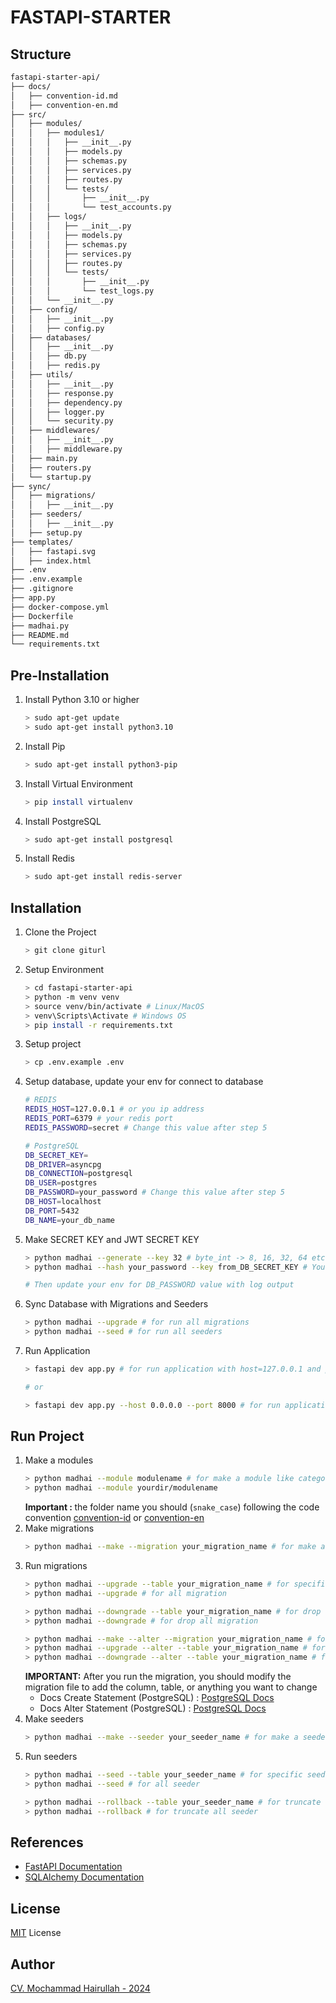 # FASTAPI-STARTER

## Structure
```bash
fastapi-starter-api/
├── docs/
│   ├── convention-id.md
│   ├── convention-en.md
├── src/
│   ├── modules/
│   │   ├── modules1/
│   │   │   ├── __init__.py
│   │   │   ├── models.py
│   │   │   ├── schemas.py
│   │   │   ├── services.py
│   │   │   ├── routes.py
│   │   │   └── tests/
│   │   │       ├── __init__.py
│   │   │       └── test_accounts.py
│   │   ├── logs/
│   │   │   ├── __init__.py
│   │   │   ├── models.py
│   │   │   ├── schemas.py
│   │   │   ├── services.py
│   │   │   ├── routes.py
│   │   │   └── tests/
│   │   │       ├── __init__.py
│   │   │       └── test_logs.py
│   │   └── __init__.py
│   ├── config/
│   │   ├── __init__.py
│   │   ├── config.py
│   ├── databases/
│   │   ├── __init__.py
│   │   ├── db.py
│   │   ├── redis.py
│   ├── utils/
│   │   ├── __init__.py
│   │   ├── response.py
│   │   ├── dependency.py
│   │   ├── logger.py
│   │   └── security.py
│   ├── middlewares/
│   │   ├── __init__.py
│   │   ├── middleware.py
│   ├── main.py
│   ├── routers.py
│   └── startup.py
├── sync/
│   ├── migrations/
│   │   ├── __init__.py
│   ├── seeders/
│   │   ├── __init__.py
│   ├── setup.py
├── templates/
│   ├── fastapi.svg
│   ├── index.html
├── .env
├── .env.example
├── .gitignore
├── app.py
├── docker-compose.yml
├── Dockerfile
├── madhai.py
├── README.md
└── requirements.txt
```

## Pre-Installation
1. Install Python 3.10 or higher
    ```bash
    > sudo apt-get update
    > sudo apt-get install python3.10
    ```
2. Install Pip
    ```bash
    > sudo apt-get install python3-pip
    ```
3. Install Virtual Environment
    ```bash
    > pip install virtualenv
    ```
4. Install PostgreSQL
    ```bash
    > sudo apt-get install postgresql
    ```
5. Install Redis
    ```bash
    > sudo apt-get install redis-server
    ```


## Installation
1. Clone the Project
    ```bash 
    > git clone giturl
    ```
2. Setup Environment
    ```bash 
    > cd fastapi-starter-api
    > python -m venv venv
    > source venv/bin/activate # Linux/MacOS
    > venv\Scripts\Activate # Windows OS
    > pip install -r requirements.txt
    ```
3. Setup project
    ```bash 
    > cp .env.example .env
    ```
4. Setup database, update your env for connect to database
    ```bash 
    # REDIS
    REDIS_HOST=127.0.0.1 # or you ip address
    REDIS_PORT=6379 # your redis port
    REDIS_PASSWORD=secret # Change this value after step 5

    # PostgreSQL
    DB_SECRET_KEY=
    DB_DRIVER=asyncpg
    DB_CONNECTION=postgresql
    DB_USER=postgres
    DB_PASSWORD=your_password # Change this value after step 5
    DB_HOST=localhost
    DB_PORT=5432
    DB_NAME=your_db_name
    ```
5. Make SECRET KEY and JWT SECRET KEY
    ```bash
    > python madhai --generate --key 32 # byte_int -> 8, 16, 32, 64 etc (default 32) for generate secret key
    > python madhai --hash your_password --key from_DB_SECRET_KEY # You can get the key from the log output then copy and paste it to the DB_PASSWORD or DB_REDIS_PASSWORD value in the .env file

    # Then update your env for DB_PASSWORD value with log output 
    ```
6. Sync Database with Migrations and Seeders
    ```bash
    > python madhai --upgrade # for run all migrations
    > python madhai --seed # for run all seeders
    ```
7. Run Application
    ```bash
    > fastapi dev app.py # for run application with host=127.0.0.1 and port=8000
    
    # or

    > fastapi dev app.py --host 0.0.0.0 --port 8000 # for run application with host=your_ip_address and port=8000
    ```

## Run Project
1. Make a modules
    ```bash
    > python madhai --module modulename # for make a module like categories, roles, users etc. Then go to the module on src/module/modulename
    > python madhai --module yourdir/modulename
    ```
    <b>Important : </b> the folder name you should (`snake_case`) following the code convention [convention-id](/docs/convention-id.md) or [convention-en](/docs/convention-en.md) 
2. Make migrations
    ```bash
    > python madhai --make --migration your_migration_name # for make a migration file, (`snake_case`) for example `create_table_users` then file automatically created on `src/database/migrations` your_migration_name_migration.py (IMPORTANT: you should create a migration file with create_table_ prefix)
    ```
3. Run migrations
    ```bash
    > python madhai --upgrade --table your_migration_name # for specific migration
    > python madhai --upgrade # for all migration

    > python madhai --downgrade --table your_migration_name # for drop specific migration
    > python madhai --downgrade # for drop all migration

    > python madhai --make --alter --migration your_migration_name # for make a migration file with alter table, (`snake_case`) for example `alter_table_users` then file automatically created on `src/database/migrations` your_migration_name_migration.py (IMPORTANT: you should create a migration file with alter_table_ prefix)
    > python madhai --upgrade --alter --table your_migration_name # for specific migration with alter table
    > python madhai --downgrade --alter --table your_migration_name # for drop specific migration with alter table

    ```
    <b>IMPORTANT:</b> After you run the migration, you should modify the migration file to add the column, table, or anything you want to change
    - Docs Create Statement (PostgreSQL) : [PostgreSQL Docs](https://www.w3schools.com/postgresql/postgresql_create_table.php)
    - Docs Alter Statement (PostgreSQL) : [PostgreSQL Docs](https://www.w3schools.com/postgresql/postgresql_alter_column.php)
4. Make seeders
    ```bash
    > python madhai --make --seeder your_seeder_name # for make a seeder file, (`snake_case`) for example `users` or `categories` then file automatically created on `src/database/seeders` your_seeder_name_seeder.py
    ```
5. Run seeders
    ```bash
    > python madhai --seed --table your_seeder_name # for specific seeder
    > python madhai --seed # for all seeder

    > python madhai --rollback --table your_seeder_name # for truncate specific seeder
    > python madhai --rollback # for truncate all seeder
    ```

## References
- [FastAPI Documentation](https://fastapi.tiangolo.com/tutorial/first-steps/)
- [SQLAlchemy Documentation](https://fastapi.tiangolo.com/tutorial/first-steps/)

## License
[MIT](https://choosealicense.com/licenses/mit/) License

## Author
[CV. Mochammad Hairullah - 2024](https://irasa.co.id)
